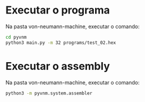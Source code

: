 Executar o programa
===================

Na pasta von-neumann-machine, executar o comando:


```sh
cd pyvnm
python3 main.py -m 32 programs/test_02.hex
```


Executar o assembly
===================

Na pasta von-neumann-machine, executar o comando:


```sh
python3 -m pyvnm.system.assembler
```